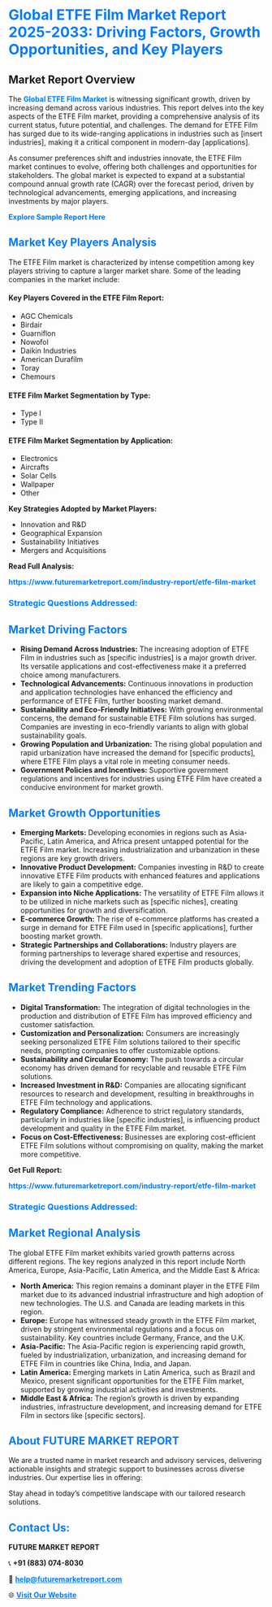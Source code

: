 <h1 style="color: #007BFF;">Global ETFE Film Market Report 2025-2033: Driving Factors, Growth Opportunities, and Key Players</h1>

<section id="overview">
<h2>Market Report Overview</h2>
<p>The <a href="https://www.futuremarketreport.com/industry-report/etfe-film-market" style="color: #007BFF; text-decoration: none;"><strong>Global ETFE Film Market</strong></a> is witnessing significant growth, driven by increasing demand across various industries. This report delves into the key aspects of the ETFE Film market, providing a comprehensive analysis of its current status, future potential, and challenges. The demand for ETFE Film has surged due to its wide-ranging applications in industries such as [insert industries], making it a critical component in modern-day [applications].</p>
<p>As consumer preferences shift and industries innovate, the ETFE Film market continues to evolve, offering both challenges and opportunities for stakeholders. The global market is expected to expand at a substantial compound annual growth rate (CAGR) over the forecast period, driven by technological advancements, emerging applications, and increasing investments by major players.</p>
</section>

<section id="overview">
<p><a href="https://www.futuremarketreport.com/request-sample/reportId=88540" style="color: #007BFF; text-decoration: none;"><strong>Explore Sample Report Here</strong></a></p>
</section>

<section id="key-players">
<h2 style="color: #007BFF;">Market Key Players Analysis</h2>
<p>The ETFE Film market is characterized by intense competition among key players striving to capture a larger market share. Some of the leading companies in the market include:</p>
<h4>Key Players Covered in the ETFE Film Report:</h4>
<ul><li>AGC Chemicals</li><li>Birdair</li><li>Guarniflon</li><li>Nowofol</li><li>Daikin Industries</li><li>American Durafilm</li><li>Toray</li><li>Chemours</li></ul>
<h4>ETFE Film Market Segmentation by Type:</h4>
<ul><li>Type I</li><li>Type II</li></ul>

<h4>ETFE Film Market Segmentation by Application:</h4>
<ul><li>Electronics</li><li>Aircrafts</li><li>Solar Cells</li><li>Wallpaper</li><li>Other</li></ul>
<p><strong>Key Strategies Adopted by Market Players:</strong></p>
<ul>
<li>Innovation and R&D</li>
<li>Geographical Expansion</li>
<li>Sustainability Initiatives</li>
<li>Mergers and Acquisitions</li>
</ul>
</section>

<section>
<p><strong>Read Full Analysis: </strong></p><a href="https://www.futuremarketreport.com/industry-report/etfe-film-market" style="color: #007BFF; text-decoration: none;"><strong>https://www.futuremarketreport.com/industry-report/etfe-film-market</strong></a>
<h3 style="color: #007BFF;">Strategic Questions Addressed:</h3>
</section>

<section id="driving-factors">
<h2 style="color: #007BFF;">Market Driving Factors</h2>
<ul>
<li><strong>Rising Demand Across Industries:</strong> The increasing adoption of ETFE Film in industries such as [specific industries] is a major growth driver. Its versatile applications and cost-effectiveness make it a preferred choice among manufacturers.</li>
<li><strong>Technological Advancements:</strong> Continuous innovations in production and application technologies have enhanced the efficiency and performance of ETFE Film, further boosting market demand.</li>
<li><strong>Sustainability and Eco-Friendly Initiatives:</strong> With growing environmental concerns, the demand for sustainable ETFE Film solutions has surged. Companies are investing in eco-friendly variants to align with global sustainability goals.</li>
<li><strong>Growing Population and Urbanization:</strong> The rising global population and rapid urbanization have increased the demand for [specific products], where ETFE Film plays a vital role in meeting consumer needs.</li>
<li><strong>Government Policies and Incentives:</strong> Supportive government regulations and incentives for industries using ETFE Film have created a conducive environment for market growth.</li>
</ul>
</section>

<section id="growth-opportunities">
<h2 style="color: #007BFF;">Market Growth Opportunities</h2>
<ul>
<li><strong>Emerging Markets:</strong> Developing economies in regions such as Asia-Pacific, Latin America, and Africa present untapped potential for the ETFE Film market. Increasing industrialization and urbanization in these regions are key growth drivers.</li>
<li><strong>Innovative Product Development:</strong> Companies investing in R&D to create innovative ETFE Film products with enhanced features and applications are likely to gain a competitive edge.</li>
<li><strong>Expansion into Niche Applications:</strong> The versatility of ETFE Film allows it to be utilized in niche markets such as [specific niches], creating opportunities for growth and diversification.</li>
<li><strong>E-commerce Growth:</strong> The rise of e-commerce platforms has created a surge in demand for ETFE Film used in [specific applications], further boosting market growth.</li>
<li><strong>Strategic Partnerships and Collaborations:</strong> Industry players are forming partnerships to leverage shared expertise and resources, driving the development and adoption of ETFE Film products globally.</li>
</ul>
</section>

<section id="trending-factors">
<h2 style="color: #007BFF;">Market Trending Factors</h2>
<ul>
<li><strong>Digital Transformation:</strong> The integration of digital technologies in the production and distribution of ETFE Film has improved efficiency and customer satisfaction.</li>
<li><strong>Customization and Personalization:</strong> Consumers are increasingly seeking personalized ETFE Film solutions tailored to their specific needs, prompting companies to offer customizable options.</li>
<li><strong>Sustainability and Circular Economy:</strong> The push towards a circular economy has driven demand for recyclable and reusable ETFE Film solutions.</li>
<li><strong>Increased Investment in R&D:</strong> Companies are allocating significant resources to research and development, resulting in breakthroughs in ETFE Film technology and applications.</li>
<li><strong>Regulatory Compliance:</strong> Adherence to strict regulatory standards, particularly in industries like [specific industries], is influencing product development and quality in the ETFE Film market.</li>
<li><strong>Focus on Cost-Effectiveness:</strong> Businesses are exploring cost-efficient ETFE Film solutions without compromising on quality, making the market more competitive.</li>
</ul>
</section>

<section>
<p><strong>Get Full Report: </strong></p><a href="https://www.futuremarketreport.com/industry-report/etfe-film-market" style="color: #007BFF; text-decoration: none;"><strong>https://www.futuremarketreport.com/industry-report/etfe-film-market</strong></a>
<h3 style="color: #007BFF;">Strategic Questions Addressed:</h3>
</section>


<section id="regional-analysis">
<h2 style="color: #007BFF;">Market Regional Analysis</h2>
<p>The global ETFE Film market exhibits varied growth patterns across different regions. The key regions analyzed in this report include North America, Europe, Asia-Pacific, Latin America, and the Middle East & Africa:</p>
<ul>
<li><strong>North America:</strong> This region remains a dominant player in the ETFE Film market due to its advanced industrial infrastructure and high adoption of new technologies. The U.S. and Canada are leading markets in this region.</li>
<li><strong>Europe:</strong> Europe has witnessed steady growth in the ETFE Film market, driven by stringent environmental regulations and a focus on sustainability. Key countries include Germany, France, and the U.K.</li>
<li><strong>Asia-Pacific:</strong> The Asia-Pacific region is experiencing rapid growth, fueled by industrialization, urbanization, and increasing demand for ETFE Film in countries like China, India, and Japan.</li>
<li><strong>Latin America:</strong> Emerging markets in Latin America, such as Brazil and Mexico, present significant opportunities for the ETFE Film market, supported by growing industrial activities and investments.</li>
<li><strong>Middle East & Africa:</strong> The region’s growth is driven by expanding industries, infrastructure development, and increasing demand for ETFE Film in sectors like [specific sectors].</li>
</ul>
</section>

<footer>
<h2 style="color: #007BFF;">About FUTURE MARKET REPORT</h2>
<p>We are a trusted name in market research and advisory services, delivering actionable insights and strategic support to businesses across diverse industries. Our expertise lies in offering:</p>

<p>Stay ahead in today’s competitive landscape with our tailored research solutions.</p>

<h2 style="color: #007BFF;">Contact Us:</h2>
<p><strong>FUTURE MARKET REPORT</strong></p>
<p>📞 <strong>+91 (883) 074-8030</strong></p>
<p>📧 <strong><a href="mailto:help@futuremarketreport.com" style="color: #007BFF;">help@futuremarketreport.com</a></strong></p>
<p>🌐 <strong><a href="https://www.futuremarketreport.com/" style="color: #007BFF;">Visit Our Website</a></strong></p>
</footer>